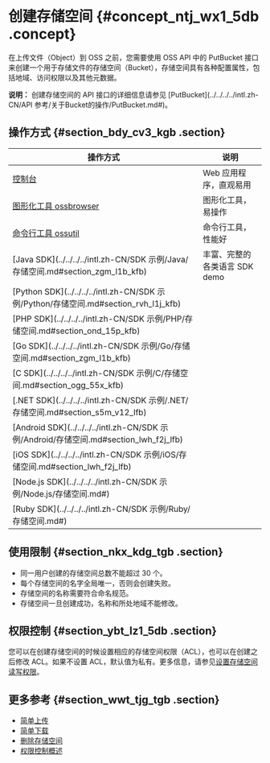 # 创建存储空间 {#concept_ntj_wx1_5db .concept}

在上传文件（Object）到 OSS 之前，您需要使用 OSS API 中的 PutBucket 接口来创建一个用于存储文件的存储空间（Bucket），存储空间具有各种配置属性，包括地域、访问权限以及其他元数据。

**说明：** 创建存储空间的 API 接口的详细信息请参见 [PutBucket](../../../../intl.zh-CN/API 参考/关于Bucket的操作/PutBucket.md#)。

## 操作方式 {#section_bdy_cv3_kgb .section}

|操作方式|说明|
|----|--|
|[控制台](../../../../intl.zh-CN/控制台用户指南/管理存储空间/创建存储空间.md#)|Web 应用程序，直观易用|
|[图形化工具 ossbrowser](../../../../intl.zh-CN/常用工具/图形化管理工具ossbrowser/快速开始.md#)|图形化工具，易操作|
|[命令行工具 ossutil](../../../../intl.zh-CN/常用工具/命令行工具ossutil/有关Bucket的命令.md#ul_nxp_chs_vdb)|命令行工具，性能好|
|[Java SDK](../../../../intl.zh-CN/SDK 示例/Java/存储空间.md#section_zgm_l1b_kfb)|丰富、完整的各类语言 SDK demo|
|[Python SDK](../../../../intl.zh-CN/SDK 示例/Python/存储空间.md#section_rvh_l1j_kfb)|
|[PHP SDK](../../../../intl.zh-CN/SDK 示例/PHP/存储空间.md#section_ond_15p_kfb)|
|[Go SDK](../../../../intl.zh-CN/SDK 示例/Go/存储空间.md#section_zgm_l1b_kfb)|
|[C SDK](../../../../intl.zh-CN/SDK 示例/C/存储空间.md#section_ogg_55x_kfb)|
|[.NET SDK](../../../../intl.zh-CN/SDK 示例/.NET/存储空间.md#section_s5m_v12_lfb)|
|[Android SDK](../../../../intl.zh-CN/SDK 示例/Android/存储空间.md#section_lwh_f2j_lfb)|
|[iOS SDK](../../../../intl.zh-CN/SDK 示例/iOS/存储空间.md#section_lwh_f2j_lfb)|
|[Node.js SDK](../../../../intl.zh-CN/SDK 示例/Node.js/存储空间.md#)|
|[Ruby SDK](../../../../intl.zh-CN/SDK 示例/Ruby/存储空间.md#)|

## 使用限制 {#section_nkx_kdg_tgb .section}

-   同一用户创建的存储空间总数不能超过 30 个。
-   每个存储空间的名字全局唯一，否则会创建失败。
-   存储空间的名称需要符合命名规范。
-   存储空间一旦创建成功，名称和所处地域不能修改。

## 权限控制 {#section_ybt_lz1_5db .section}

您可以在创建存储空间的时候设置相应的存储空间权限（ACL），也可以在创建之后修改 ACL。如果不设置 ACL，默认值为私有。更多信息，请参见[设置存储空间读写权限](intl.zh-CN/开发指南/存储空间（Bucket）/设置存储空间读写权限（ACL）.md#)。

## 更多参考 {#section_wwt_tjg_tgb .section}

-   [简单上传](intl.zh-CN/开发指南/上传文件（Object）/简单上传.md#)
-   [简单下载](intl.zh-CN/开发指南/下载文件/简单下载.md#)
-   [删除存储空间](intl.zh-CN/开发指南/存储空间（Bucket）/删除存储空间.md#)
-   [权限控制概述](intl.zh-CN/开发指南/权限控制/权限控制概述.md#)

